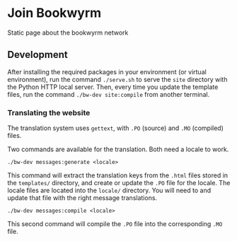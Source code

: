 # Join Bookwyrm

Static page about the bookwyrm network

## Development

After installing the required packages in your environment (or virtual environment), run the command `./serve.sh` to serve the `site` directory with the Python HTTP local server. Then, every time you update the template files, run the command `./bw-dev site:compile` from another terminal.

### Translating the website

The translation system uses `gettext`, with `.PO` (source) and `.MO` (compiled) files.

Two commands are available for the translation. Both need a locale to work.

```shell
./bw-dev messages:generate <locale>
```

This command will extract the translation keys from the `.html` files stored in the `templates/` directory, and create or update the `.PO` file for the locale. The locale files are located into the `locale/` directory. You will need to and update that file with the right message translations.

```shell
./bw-dev messages:compile <locale>
```

This second command will compile the `.PO` file into the corresponding `.MO` file.
